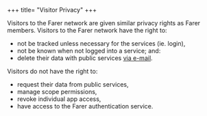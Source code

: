 +++
title= "Visitor Privacy"
+++

Visitors to the Farer network are given similar privacy rights as Farer members. Visitors to the Farer network have the right to:
  - not be tracked unless necessary for the services (ie. login),
  - not be known when not logged into a service; and:
  - delete their data with public services [via e-mail](/meta/contact).

Visitors do not have the right to:
  - request their data from public services,
  - manage scope permissions,
  - revoke individual app access,
  - have access to the Farer authentication service.
